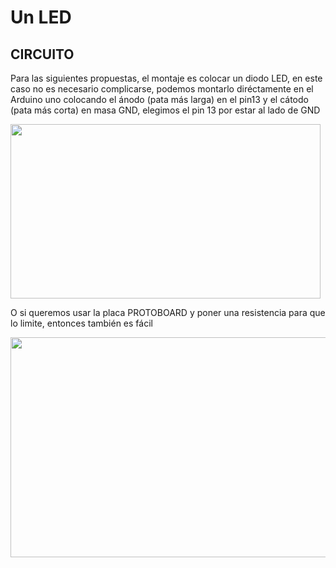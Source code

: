 
# Un LED

## CIRCUITO

Para las siguientes propuestas, el montaje es colocar un diodo LED, en este caso no es necesario complicarse, podemos montarlo diréctamente en el Arduino uno colocando el ánodo (pata más larga) en el pin13 y el cátodo (pata más corta) en masa GND, elegimos el pin 13 por estar al lado de GND

<img src="http://aularagon.catedu.es/materialesaularagon2013/arduino/M1/ledirecto.png" width="496" height="279" />

O si queremos usar la placa PROTOBOARD y poner una resistencia para que lo limite, entonces también es fácil

<img src="http://aularagon.catedu.es/materialesaularagon2013/arduino/M1/conexionLED.png" width="515" height="352" />

